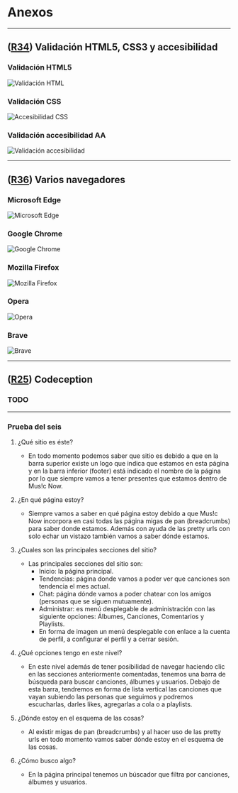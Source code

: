 # Anexos
---

## **([R34](https://github.com/alevidals/musicnow/issues/34)) Validación HTML5, CSS3 y accesibilidad**

### Validación HTML5

![Validación HTML](images/validacion_html.png)

### Validación CSS

![Accesibilidad CSS](images/validacion_css.png)

### Validación accesibilidad AA

![Validación accesibilidad](images/validacion_accesibilidad.png)

---

## **([R36](https://github.com/alevidals/musicnow/issues/36)) Varios navegadores**

### Microsoft Edge

![Microsoft Edge](images/prueba_navegador_edge.png)

### Google Chrome

![Google Chrome](images/prueba_navegador_chrome.png)

### Mozilla Firefox

![Mozilla Firefox](images/prueba_navegador_firefox.png)

### Opera

![Opera](images/prueba_navegador_opera.png)

### Brave

![Brave](images/prueba_navegador_brave.png)

---

## **([R25](https://github.com/alevidals/musicnow/issues/25)) Codeception**

### TODO

---

### Prueba del seis

 1. ¿Qué sitio es éste?
    - En todo momento podemos saber que sitio es debido a que en la barra superior existe un logo que indica que estamos en esta página y en la barra inferior (footer) está indicado el nombre de la página por lo que siempre vamos a tener presentes que estamos dentro de Mus!c Now.

 2. ¿En qué página estoy?
    - Siempre vamos a saber en qué página estoy debido a que Mus!c Now incorpora en casi todas las página migas de pan (breadcrumbs) para saber donde estamos. Además con ayuda de las pretty urls con solo echar un vistazo también vamos a saber dónde estamos.

 3. ¿Cuales son las principales secciones del sitio?
    - Las principales secciones del sitio son:
        - Inicio: la página principal.
        - Tendencias: página donde vamos a poder ver que canciones son tendencia el mes actual.
        - Chat: página dónde vamos a poder chatear con los amigos (personas que se siguen mutuamente).
        - Administrar: es menú desplegable de administración con las siguiente opciones: Álbumes, Canciones, Comentarios y Playlists.
        - En forma de imagen un menú desplegable con enlace a la cuenta de perfil, a configurar el perfil y a cerrar sesión.

 4. ¿Qué opciones tengo en este nivel?
    - En este nivel además de tener posibilidad de navegar haciendo clic en las secciones anteriormente comentadas, tenemos una barra de búsqueda para buscar canciones, álbumes y usuarios. Debajo de esta barra, tendremos en forma de lista vertical las canciones que vayan subiendo las personas que seguimos y podremos escucharlas, darles likes, agregarlas a cola o a playlists.

 5. ¿Dónde estoy en el esquema de las cosas?
    - Al existir migas de pan (breadcrumbs) y al hacer uso de las pretty urls en todo momento vamos saber dónde estoy en el esquema de las cosas.

 6. ¿Cómo busco algo?
    - En la página principal tenemos un búscador que filtra por canciones, álbumes y  usuarios.